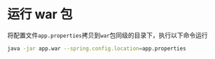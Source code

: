 # 运行 war 包

将配置文件`app.properties`拷贝到`war`包同级的目录下，执行以下命令运行

```bash
java -jar app.war --spring.config.location=app.properties
```
